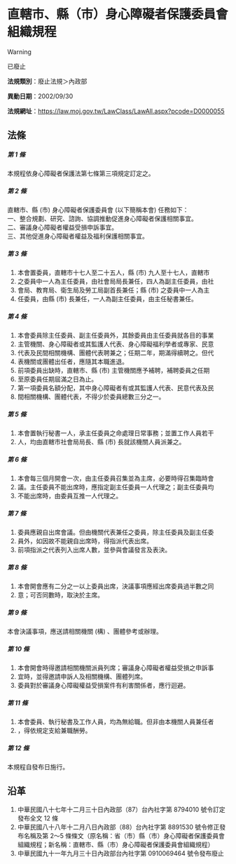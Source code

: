 # 直轄市、縣（市）身心障礙者保護委員會組織規程
> [!WARNING]
> 已廢止

**法規類別**：廢止法規＞內政部

**異動日期**：2002/09/30  

**法規網址**：https://law.moj.gov.tw/LawClass/LawAll.aspx?pcode=D0000055



## 法條
##### 第 1 條
本規程依身心障礙者保護法第七條第三項規定訂定之。

##### 第 2 條
直轄市、縣 (市) 身心障礙者保護委員會 (以下簡稱本會) 任務如下：  
一、整合規劃、研究、諮詢、協調推動促進身心障礙者保護相關事宜。  
二、審議身心障礙者權益受損申訴事宜。  
三、其他促進身心障礙者權益及福利保護相關事宜。

##### 第 3 條
1. 本會置委員，直轄市十七人至二十五人，縣 (市) 九人至十七人，直轄市
1. 之委員中一人為主任委員，由社會局局長兼任，四人為副主任委員，由社
1. 會局、教育局、衛生局及勞工局副首長兼任；縣 (市) 之委員中一人為主
1. 任委員，由縣 (市) 長兼任，一人為副主任委員，由主任秘書兼任。

##### 第 4 條
1. 本會委員除主任委員、副主任委員外，其餘委員由主任委員就各目的事業
1. 主管機關、身心障礙者或其監護人代表、身心障礙福利學者或專家、民意
1. 代表及民間相關機構、團體代表聘兼之；任期二年，期滿得續聘之。但代
1. 表機關或團體出任者，應隨其本職進退。
1. 前項委員出缺時，直轄市、縣 (市) 主管機關應予補聘，補聘委員之任期
1. 至原委員任期屆滿之日為止。
1. 第一項委員名額分配，其中身心障礙者有或其監護人代表、民意代表及民
1. 間相關機構、團體代表，不得少於委員總數三分之一。

##### 第 5 條
1. 本會置執行秘書一人，承主任委員之命處理日常事務；並置工作人員若干
1. 人，均由直轄市社會局局長、縣 (市) 長就該機關人員派兼之。

##### 第 6 條
1. 本會每三個月開會一次，由主任委員召集並為主席，必要時得召集臨時會
1. 議。主任委員不能出席時，應指定副主任委員一人代理之；副主任委員均
1. 不能出席時，由委員互推一人代理之。

##### 第 7 條
1. 委員應親自出席會議。但由機關代表兼任之委員，除主任委員及副主任委
1. 員外，如因故不能親自出席時，得指派代表出席。
1. 前項指派之代表列入出席人數，並參與會議發言及表決。

##### 第 8 條
1. 本會開會應有二分之一以上委員出席，決議事項應經出席委員過半數之同
1. 意；可否同數時，取決於主席。

##### 第 9 條
本會決議事項，應送請相關機關 (構) 、團體參考或辦理。

##### 第 10 條
1. 本會開會時得邀請相關機關派員列席；審議身心障礙者權益受損之申訴事
1. 宜時，並得邀請申訴人及相關機構、團體列席。
1. 委員對於審議身心障礙權益受損案件有利害關係者，應行迴避。

##### 第 11 條
1. 本會委員、執行秘書及工作人員，均為無給職。但非由本機關人員兼任者
1. ，得依規定支給兼職酬勞。

##### 第 12 條
本規程自發布日施行。

## 沿革
1. 中華民國八十七年十二月三十日內政部（87）台內社字第 8794010  號令訂定發布全文 12 條
1. 中華民國八十八年十二月八日內政部（88）台內社字第 8891530  號令修正發布名稱及第 2～5 條條文（原名稱：省（市）縣（市）身心障礙者保護委員會組織規程；新名稱：直轄市、縣（市）身心障礙者保護委員會組織規程）
1. 中華民國九十一年九月三十日內政部台內社字第 0910069464 號令發布廢止

